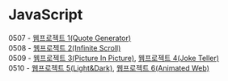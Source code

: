 # JavaScript

0507 - <a href="./udemy_JS/quote_generator">웹프로젝트 1(Quote Generator)</a><br>
0508 - <a href="./udemy_JS/infinity_scroll">웹프로젝트 2(Infinite Scroll)</a><br>
0509 - <a href="./udemy_JS/picture_in_picture">웹프로젝트 3(Picture In Picture)</a>, <a href="./udemy_JS/joke_teller">웹프로젝트 4(Joke Teller)</a><br> 
0510 - <a href="./udemy_JS/light-dark-mode">웹프로젝트 5(Light&Dark)</a>, <a href="./udemy_JS/animated-web">웹프로젝트 6(Animated Web)</a><br> 
